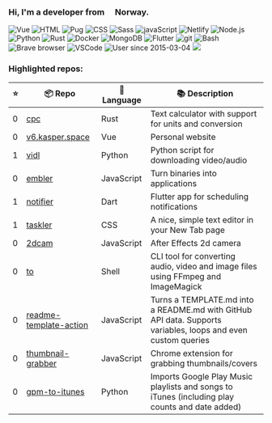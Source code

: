 ### Hi, I'm a developer from <img src="https://image.flaticon.com/icons/svg/197/197579.svg" width="13" /> Norway.

<p>
  <img alt="Vue" src="https://img.shields.io/badge/-Vue-63B587?style=flat-square&logo=vue.js&logoColor=white" />
  <img alt="HTML" src="https://img.shields.io/badge/-HTML-E34F26?style=flat-square&logo=html5&logoColor=white" />
  <img alt="Pug" src="https://img.shields.io/badge/-Pug-9F6758?style=flat-square&logo=html5&logoColor=white" />
  <img alt="CSS" src="https://img.shields.io/badge/-CSS3-448AC0?style=flat-square&logo=css3&logoColor=white" />
  <img alt="Sass" src="https://img.shields.io/badge/-Sass-CC6699?style=flat-square&logo=sass&logoColor=white" />
  <img alt="javaScript" src="https://img.shields.io/badge/-JavaScript-DABD4D?style=flat-square&logo=html5&logoColor=white" />
  <img alt="Netlify" src="https://img.shields.io/badge/-Netlify-5EA7BA?style=flat-square&logo=netlify&logoColor=white" />
  <img alt="Node.js" src="https://img.shields.io/badge/-Nodejs-43853d?style=flat-square&logo=Node.js&logoColor=white" />
  <img alt="Python" src="https://img.shields.io/badge/-Python-4F7CAA?style=flat-square&logo=python&logoColor=white" />
  <img alt="Rust" src="https://img.shields.io/badge/-Rust-000000?style=flat-square&logo=rust&logoColor=white" />
  <img alt="Docker" src="https://img.shields.io/badge/-Docker-46a2f1?style=flat-square&logo=docker&logoColor=white" />
  <img alt="MongoDB" src="https://img.shields.io/badge/-MongoDB-13aa52?style=flat-square&logo=mongodb&logoColor=white" />
  <img alt="Flutter" src="https://img.shields.io/badge/-Flutter-3E89F5?style=flat-square&logo=flutter&logoColor=white" />
  <img alt="git" src="https://img.shields.io/badge/-Git-F05032?style=flat-square&logo=git&logoColor=white" />
  <img alt="Bash" src="https://img.shields.io/badge/-Bash-2B3136?style=flat-square&logo=gnu-bash&logoColor=white" />
  <img alt="Brave browser" src="https://img.shields.io/badge/-Brave_Browser-FB542B?style=flat-square&logo=brave&logoColor=white" />
  <img alt="VSCode" src="https://img.shields.io/badge/-VSCode-3277B4?style=flat-square&logo=visual-studio-code&logoColor=white" />
  <img alt="User since 2015-03-04" src="https://img.shields.io/badge/Joined-2015--03--04-2eb872?style=flat-square&logo=github&logoColor=white&labelColor=2f3438" />
  <img src="https://gpvc.arturio.dev/probablykasper" />
</p>

### Highlighted repos:


| ⭐️         | 📦 Repo     |  🧰 Language | 📚 Description |
| --------- | ----------- | ------------ | -------------- |
| 0 | [cpc](https://github.com/probablykasper/cpc) | Rust | Text calculator with support for units and conversion |
| 0 | [v6.kasper.space](https://github.com/probablykasper/v6.kasper.space) | Vue | Personal website |
| 1 | [vidl](https://github.com/probablykasper/vidl) | Python | Python script for downloading video/audio |
| 0 | [embler](https://github.com/probablykasper/embler) | JavaScript | Turn binaries into applications |
| 1 | [notifier](https://github.com/probablykasper/notifier) | Dart | Flutter app for scheduling notifications |
| 1 | [taskler](https://github.com/probablykasper/taskler) | CSS | A nice, simple text editor in your New Tab page |
| 0 | [2dcam](https://github.com/probablykasper/2dcam) | JavaScript | After Effects 2d camera |
| 0 | [to](https://github.com/probablykasper/to) | Shell | CLI tool for converting audio, video and image files using FFmpeg and ImageMagick |
| 0 | [readme-template-action](https://github.com/probablykasper/readme-template-action) | JavaScript | Turns a TEMPLATE.md into a README.md with GitHub API data. Supports variables, loops and even custom queries |
| 0 | [thumbnail-grabber](https://github.com/probablykasper/thumbnail-grabber) | JavaScript | Chrome extension for grabbing thumbnails/covers |
| 0 | [gpm-to-itunes](https://github.com/probablykasper/gpm-to-itunes) | Python | Imports Google Play Music playlists and songs to iTunes (including play counts and date added) |
